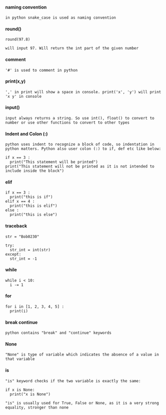#### naming convention
```
in python snake_case is used as naming convention
```
#### round()
```
round(97.8)

will input 97. Will return the int part of the given number
```
#### comment
```
'#' is used to comment in python
```
#### print(x,y)
```
',' in print will show a space in console. print('x', 'y') will print 'x y' in console
```
#### input()
```
input always returns a string. So use int(), float() to convert to number or use other functions to convert to other types
```
#### Indent and Colon (:)
```
python uses indent to recognize a block of code, so indentation in python matters. Python also user colon (:) to if, def etc like below:

if x == 3 :
  print("This statement will be printed")
print("This statement will not be printed as it is not intended to include inside the block") 
```
#### elif
```
if x == 3 :
  print("this is if")
elif x == 4 :
  print("this is elif")
else :
  print("this is else")
```
#### traceback
```
str = "Bob0230"

try:
  str_int = int(str)
except:
  str_int = -1
```
#### while
```
while i < 10:
  i -= 1
```
#### for
```
for i in [1, 2, 3, 4, 5] :
  print(i)
```
#### break continue
```
python contains "break" and "continue" keywords
```
#### None
```
"None" is type of variable which indicates the absence of a value in that variable
```
#### is
```
"is" keyword checks if the two variable is exactly the same:

if x is None:
  print("x is None")

"is" is usually used for True, False or None, as it is a very strong equality, stronger than none
```
